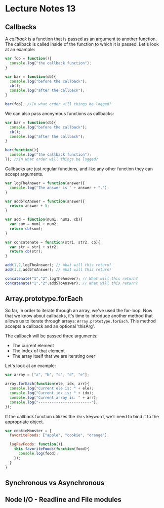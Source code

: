 # Lecture Notes 13

## Callbacks

A _callback_ is a function that is passed as an argument to another function. The
callback is called inside of the function to which it is passed. Let's look at
an example:

```javascript
var foo = function(){
  console.log("the callback function");
}

var bar = function(cb){
  console.log("before the callback");
  cb();
  console.log("after the callback");
}

bar(foo); //In what order will things be logged?
```

We can also pass anonymous functions as callbacks:

```javascript
var bar = function(cb){
  console.log("before the callback");
  cb();
  console.log("after the callback");
}

bar(function(){
  console.log("the callback function");
}); //In what order will things be logged?
```

Callbacks are just regular functions, and like any other function they can accept
arguments.

```javascript
var logTheAnswer = function(answer){
  console.log("The answer is " + answer + ".");
}

var add5ToAnswer = function(answer){
  return answer + 5;
}

var add = function(num1, num2, cb){
  var sum = num1 + num2;
  return cb(sum);
}

var concatenate = function(str1, str2, cb){
  var str = str1 + str2;
  return cb(str);
}

add(1,2,logTheAnswer); // What will this return?
add(1,2,add5ToAnswer); // What will this return?

concatenate("1","2",logTheAnswer); // What will this return?
concatenate("1","2",add5ToAnswer); // What will this return?
```

## Array.prototype.forEach

So far, in order to iterate through an array, we've used the for-loop. Now that
we know about callbacks, it's time to introduce another method that allows us
to iterate through arrays: `Array.prototype.forEach`. This method accepts a callback and an optional 'thisArg'.

The callback will be passed three arguments:

* The current element
* The index of that element
* The array itself that we are iterating over

Let's look at an example:

```javascript
var array = ["a", "b", "c", "d", "e"];

array.forEach(function(ele, idx, arr){
  console.log("Current ele is: " + ele);
  console.log("Current idx is: " + idx);
  console.log("Current array is: " + arr);
  console.log("------------------------");
});
```

If the callback function utilizes the `this` keyword, we'll need to bind it
to the appropriate object.

```javascript
var cookieMonster = {
  favoriteFoods: ["apple", "cookie", "orange"],

  logFavFoods: function(){
    this.favoriteFoods(function(food){
      console.log(food);
    });
  }
}
```

## Synchronous vs Asynchronous

## Node I/O - Readline and File modules
